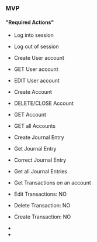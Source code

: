 ### MVP

#### "Required Actions"

* Log into session
* Log out of  session

* Create User account
* GET User account
* EDIT User account

* Create Account
* DELETE/CLOSE Account
* GET Account

* GET all Accounts


* Create Journal Entry
* Get Journal Entry
* Correct Journal Entry

* Get all Journal Entries 

* Get Transactions on an account
* Edit Transactions: NO
* Delete Transaction: NO
* Create Transaction: NO
* 
* 
